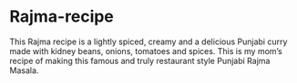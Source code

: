 # Rajma-recipe
This Rajma recipe is a lightly spiced, creamy and a delicious Punjabi curry made with kidney beans, onions, tomatoes and spices. This is my mom’s recipe of making this famous and truly restaurant style Punjabi Rajma Masala.